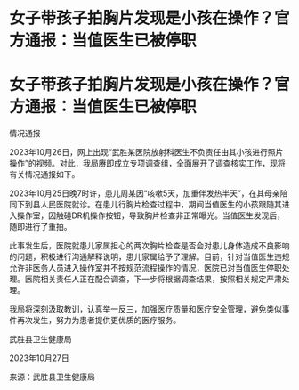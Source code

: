 # 女子带孩子拍胸片发现是小孩在操作？官方通报：当值医生已被停职

# 女子带孩子拍胸片发现是小孩在操作？官方通报：当值医生已被停职

情况通报

2023年10月26日，网上出现“武胜某医院放射科医生不负责任由其小孩进行照片操作”的视频。对此，我局赓即成立专项调查组，全面展开了调查核实工作，现将有关情况通报如下。

2023年10月25日晚7时许，患儿周某因“咳嗽5天，加重伴发热半天”，在其母亲陪同下到县人民医院就诊。在患儿行胸片检查过程中，期间当值医生的小孩跟随其进入操作室，因触碰DR机操作按钮，导致胸片检查非正常曝光。当值医生发现后，随即进行了重拍。

此事发生后，医院就患儿家属担心的两次胸片检查是否会对患儿身体造成不良影响的问题，积极进行沟通解释说明，患儿家属给予了理解。目前，针对当值医生违规允许非医务人员进入操作室并不按规范流程操作的情况，医院已对当值医生停职处理。医院相关责任人正在配合调查，下一步将根据调查结果，按照相关规定严肃处理。

我局将深刻汲取教训，认真举一反三，加强医疗质量和医疗安全管理，避免类似事件再次发生，努力为患者提供更优质的医疗服务。

武胜县卫生健康局

2023年10月27日

来源：武胜县卫生健康局

